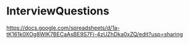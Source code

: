 # InterviewQuestions


https://docs.google.com/spreadsheets/d/1a-tK161k0XOg8WlK7BECaAsBE9S7Fi-4zUZhDka0xZQ/edit?usp=sharing
